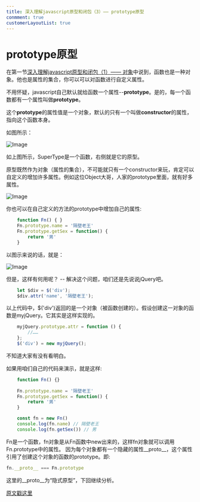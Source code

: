 ```yaml
---
title: 深入理解javascript原型和闭包（3）—— prototype原型
conmment: true
customerLayoutList: true
---
```


# prototype原型

在第一节[深入理解javascript原型和闭包（1）—— 对象](https://dojay.cn/fe/js1.html)中说到，函数也是一种对象。他也是属性的集合，你可以可以对函数进行自定义属性。

不用怀疑，javascript自己默认就给函数一个属性--**prototype**。是的，每一个函数都有一个属性叫做**prototype**。

这个**prototype**的属性值是一个对象，默认的只有一个叫做**constructor**的属性，指向这个函数本身。

如图所示：
    
<picture>
  <img class="search-snap" alt="Image" src="/prototype/superType.jpg" data-action="zoom">
</picture>

如上图所示，SuperType是一个函数，右侧就是它的原型。

原型既然作为对象（属性的集合），不可能就只有一个constructor来玩，肯定可以自定义的增加许多属性。例如这位Object大哥，人家的prototype里面，就有好多属性。

<picture>
  <img class="search-snap" alt="Image" src="/prototype/object.jpg">
</picture>

你也可以在自己定义的方法的prototype中增加自己的属性:

```js
    function Fn() { }
    Fn.prototype.name = '隔壁老王'
    Fn.prototype.getSex = function() {
        return '男'
    }
```
以图示来说的话，就是：

<picture>
  <img class="search-snap" alt="Image" src="/prototype/fn.jpg">
</picture>

但是，这样有何用呢？ -- 解决这个问题，咱们还是先说说jQuery吧。

```js
    let $div = $('div');
    $div.attr('name', '隔壁老王');
```

以上代码中，$('div')返回的是一个对象（被函数创建的）。假设创建这一对象的函数是myjQuery。它其实是这样实现的。

``` js
    myjQuery.prototype.attr = function () {
        //……
    };
    $('div') = new myjQuery();
```
不知道大家有没有看明白。

如果用咱们自己的代码来演示，就是这样:

```js
    function Fn() {}
    
    Fn.prototype.name = '隔壁老王'
    Fn.prototype.getSex = function() {
        return '男'
    }

    const fn = new Fn()
    console.log(fn.name) // 隔壁老王
    console.log(fn.getSex()) // 男 
```

Fn是一个函数，fn对象是从Fn函数中new出来的，这样fn对象就可以调用Fn.prototype中的属性。
因为每个对象都有一个隐藏的属性__proto__，这个属性引用了创建这个对象的函数的prototype。即:
```js
fn.__proto__ === Fn.prototype
```
这里的__proto__为“隐式原型”，下回继续分析。

[原文戳这里](https://www.cnblogs.com/wangfupeng1988/p/3978131.html)
